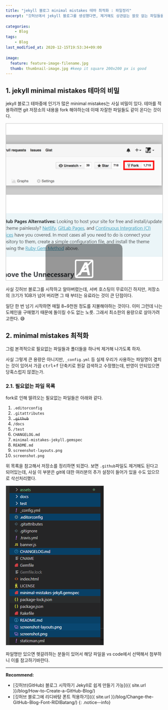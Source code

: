 ```yaml
---
title: "jekyll 블로그 minimal mistakes 테마 최적화 : 파일정리"
excerpt: "깃허브에서 jekyll 블로그를 생성했다면, 제거해도 상관없는 쓸모 없는 파일들을 제거해보자"

categories:
    - Blog
tags:
    - Blog
last_modified_at: 2020-12-15T19:53:34+09:00

image:
  feature: feature-image-filename.jpg
  thumb: thumbnail-image.jpg #keep it square 200x200 px is good
---
```


## 1. jekyll minimal mistakes 테마의 비밀
jekyll 블로그 테마중에 인기가 많은 minimal mistakes는 사실 비밀이 있다. 테마를 적용하려면 git 저장소의 내용을 fork 해야하는데 이때 자잘한 파일들도 같이 온다는 것이다.

![미니말 미스테이크 fork](/assets/images/clipboard/minimal-mistakes-fork.png)

사실 깃허브 블로그를 시작하고 알아버렸는데, 서버 호스팅이 무료이긴 하지만, 저장소의 크기가 1GB가 넘어 버리면 그 때 부터는 유료라는 것이 큰 단점이다.

일단 한 번 넘기 시작하면 매월 8~9천원 정도를 지불해야하는 것이다. 이미 그런데 나는 도메인을 구매했기 때문에 돌이킬 수도 없는 노릇. 그래서 최소한의 용량으로 살아가려고한다. 😅

## 2. minimal mistakes 최적화
그럼 본격적으로 필요없는 파일들과 폴더들을 하나씩 제거해 나가도록 하자.

사실 그렇게 큰 용량은 아니지만, `_config.yml` 등 실제 우리가 사용하는 파일명이 곂치는 것이 있어서 가끔 <kbd>ctrl+f</kbd> 단축키로 뭔갈 검색하고 수정했는데, 반영이 안되있으면 당혹스럽지 않겠는가.

### 2.1. 필요없는 파일 목록
fork로 인해 딸려오는 필요없는 파일들은 아래와 같다.

1. `.editorconfig`
2. `.gitattributes`
3. ~~`.github`~~
4. `/docs`
5. `/test`
6. `CHANGELOG.md`
7. `minimal-mistakes-jekyll.gemspec`
8. `README.md`
9. `screenshot-layouts.png`
10. `screenshot.png`

위 목록을 참고해서 저장소를 정리하면 되겠다. 보면 `.github`파일도 제거해도 된다고 되어있는데, 사실 이 부분은 git에 대한 여러분의 추가 설정이 들어가 있을 수도 있으므로 삭선처리했다.

![remove-unnecessary-list](/assets/images/clipboard/remove-unnecessary-list.png)

파일명만 있으면 헷갈려하는 분들이 있어서 해당 파일을 vs code에서 선택해서 첨부하니 이를 참고하기바란다.

-------------------------
**Recommend:**  
- [깃허브(GitHub) 블로그 시작하기 Jekyll로 쉽게 만들기 가능]({{ site.url }}/blog/How-to-Create-a-GitHub-Blog/)
- [깃허브 블로그에 리디바탕 폰트 적용하기]({{ site.url }}/blog/Change-the-GitHub-Blog-Font-RIDIBatang/)
{: .notice--info}